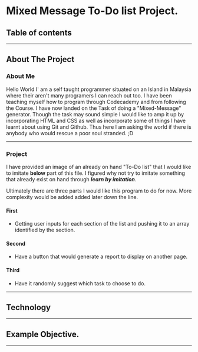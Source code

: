# Mixed Message To-Do list Project.
<!--Table of contents--->
## Table of contents
<!--- list down---->




---
<!--- About Project and Me--->
## About The Project
### About Me 
Hello World I' am a self taught programmer situated on an Island in Malaysia where their aren't many programers I can reach out too. I have been teaching myself how to program through Codecademy and from following the Course. I have now landed on the Task of doing a "Mixed-Message" generator. Though the task may sound simple I would like to amp it up by incorporating HTML and CSS as well as incorporate some of things I have learnt about using Git and Github. Thus here I am asking the world if there is anybody who would rescue a poor soul stranded. ;D

---
### Project
I have provided an image of an already on hand "To-Do list" that I would like to imitate **below** part of this file. I figured why not try to imitate something that already exist on hand through ***learn by imitation***.  

<!--- Put Image here--->



Ultimately there are three parts I would like this program to do for now. More complexity would be added added later down the line.

#### First 

* Getting user inputs for each section of the list and pushing it to an array identified by the section. 

#### Second 

* Have a button that would generate a report to display on another page.


#### Third 

* Have it randomly suggest which task to choose to do.





---
<!--- Technology --->
## Technology
<!--- list down---->


---
## Example Objective.
<!--- Put Image here--->
<!--- Descripton--->



---


